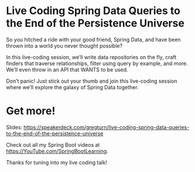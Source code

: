 # Live Coding Spring Data Queries to the End of the Persistence Universe

So you hitched a ride with your good friend, Spring Data, and have been thrown into a world you never thought possible?

In this live-coding session, we’ll write data repositories on the fly, craft finders that traverse relationships, filter using query by example, and more. We’ll even throw in an API that WANTS to be used.

Don’t panic! Just stick out your thumb and join this live-coding session where we’ll explore the galaxy of Spring Data together.

# Get more!

Slides: https://speakerdeck.com/gregturn/live-coding-spring-data-queries-to-the-end-of-the-persistence-universe

Check out all my Spring Boot videos at https://YouTube.com/SpringBootLearning.

Thanks for tuning into my live coding talk!

